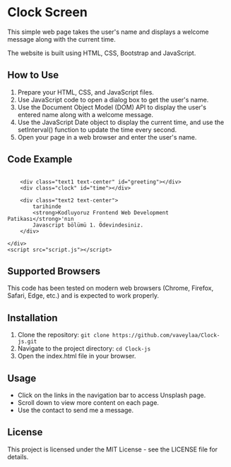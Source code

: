 # Clock Screen

This simple web page takes the user's name and displays a welcome message along with the current time.
 
The website is built using HTML, CSS, Bootstrap and JavaScript.

## How to Use

1. Prepare your HTML, CSS, and JavaScript files.
2. Use JavaScript code to open a dialog box to get the user's name.
3. Use the Document Object Model (DOM) API to display the user's entered name along with a welcome message.
4. Use the JavaScript Date object to display the current time, and use the setInterval() function to update the time every second.
5. Open your page in a web browser and enter the user's name.

## Code Example

<!DOCTYPE html>
<html lang="en">
  <head>
    <meta charset="UTF-8" />
    <meta http-equiv="X-UA-Compatible" content="IE=edge" />
    <meta name="viewport" content="width=device-width, initial-scale=1.0" />
    <link rel="stylesheet" href="style.css" />
    <link
      rel="stylesheet"
      href="https://cdn.jsdelivr.net/npm/bootstrap@4.6.0/dist/css/bootstrap.min.css"
      integrity="sha384-B0vP5xmATw1+K9KRQjQERJvTumQW0nPEzvF6L/Z6nronJ3oUOFUFpCjEUQouq2+l"
      crossorigin="anonymous"
    />
    <title>Kodluyoruz Javascript Saat Ödevi</title>
  </head>
  <body class="bg-dark">
    <div class="text-center" >
        <img
        src="https://cdn.sanity.io/images/9kdepi1d/production/65c832d202a503b15d99e628f4313782f3ef50db-300x62.png"
        alt=""
        class="rounded"
        />

        <div class="text1 text-center" id="greeting"></div>
        <div class="clock" id="time"></div>

        <div class="text2 text-center">
            tarihinde
            <strong>Kodluyoruz Frontend Web Development Patikası</strong>'nın
            Javascript bölümü 1. Ödevindesiniz.
        </div>

    </div>    
    <script src="script.js"></script>
  </body>
</html> 


## Supported Browsers

This code has been tested on modern web browsers (Chrome, Firefox, Safari, Edge, etc.) and is expected to work properly.

## Installation

1. Clone the repository: `git clone https://github.com/vaveylaa/Clock-js.git`
2. Navigate to the project directory: `cd Clock-js`
3. Open the index.html file in your browser.

## Usage

- Click on the links in the navigation bar to access Unsplash page.
- Scroll down to view more content on each page.
- Use the contact to send me a message.

## License

This project is licensed under the MIT License - see the LICENSE file for details.
